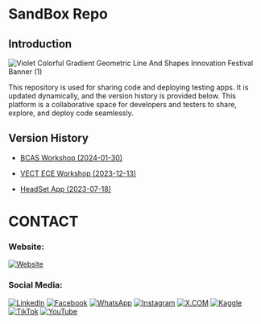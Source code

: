 # SandBox Repo

## Introduction

![Violet Colorful Gradient Geometric Line And Shapes Innovation Festival Banner (1)](https://github.com/gunarakulangunaretnam/sandbox-repo/assets/45822509/0bf68c73-642c-46fe-947e-3b7726b19b28)


This repository is used for sharing code and deploying testing apps. It is updated dynamically, and the version history is provided below. This platform is a collaborative space for developers and testers to share, explore, and deploy code seamlessly.

## Version History

- [BCAS Workshop (2024-01-30)](https://github.com/gunarakulangunaretnam/sandbox-repo/tree/183a64873879e5a662bcb237068b8905e87bfbe9)

- [VECT ECE Workshop (2023-12-13)](https://github.com/gunarakulangunaretnam/sandbox-repo/tree/361b7df5e9716ef37a7780fbb9b931abb5796f7b)

- [HeadSet App (2023-07-18)](https://github.com/gunarakulangunaretnam/sandbox-repo/tree/3b3ddd78f719462699c800f0b7190b6c367d27c2)


# CONTACT

### Website: 

[![Website](https://img.shields.io/badge/Website%3A%20www.gunarakulan.info-%23E01E5A?style=flat&logo=realm&logoColor=white)](http://www.gunarakulan.info)

### Social Media:

[![LinkedIn](https://img.shields.io/badge/-LinkedIn-0A66C2?style=for-the-badge&logo=linkedin&logoColor=white)](https://www.linkedin.com/in/gunarakulangunaretnam)
[![Facebook](https://img.shields.io/badge/-Facebook-196dcc?style=for-the-badge&logo=facebook&logoColor=white)](https://www.facebook.com/gunarakulangunaretnam)
[![WhatsApp](https://img.shields.io/badge/-WhatsApp-07a647?style=for-the-badge&logo=whatsapp&logoColor=white)](https://wa.me/94740001141?text=WhatsApp%3A%20%2B9740001141)
[![Instagram](https://img.shields.io/badge/-Instagram-bd3651?style=for-the-badge&logo=instagram&logoColor=white)](https://www.instagram.com/gunarakulangunaretnam)
[![X.COM](https://img.shields.io/badge/-X.COM-0066ff?style=for-the-badge&logo=x&logoColor=white)](https://x.com/gunarakulangr)
[![Kaggle](https://img.shields.io/badge/-Kaggle-3295bd?style=for-the-badge&logo=kaggle&logoColor=white)](https://www.kaggle.com/gunarakulangr)
[![TikTok](https://img.shields.io/badge/-TikTok-579ea3?style=for-the-badge&logo=tiktok&logoColor=white)](https://www.tiktok.com/@gunarakulangunaretnam)
[![YouTube](https://img.shields.io/badge/-YouTube-a82121?style=for-the-badge&logo=youtube&logoColor=white)](https://www.youtube.com/channel/UCjMOdgHFAjAdBKiqV8y2Tww)
